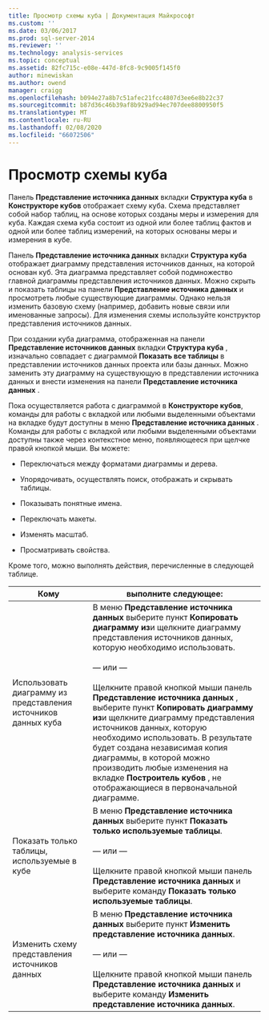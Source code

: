 ```yaml
---
title: Просмотр схемы куба | Документация Майкрософт
ms.custom: ''
ms.date: 03/06/2017
ms.prod: sql-server-2014
ms.reviewer: ''
ms.technology: analysis-services
ms.topic: conceptual
ms.assetid: 82fc715c-e08e-447d-8fc8-9c9005f145f0
author: minewiskan
ms.author: owend
manager: craigg
ms.openlocfilehash: b094e27a8b7c51afec21fcc4807d3ee6e8b22c37
ms.sourcegitcommit: b87d36c46b39af8b929ad94ec707dee8800950f5
ms.translationtype: MT
ms.contentlocale: ru-RU
ms.lasthandoff: 02/08/2020
ms.locfileid: "66072506"
---
```

# <a name="view-the-cube-schema"></a>Просмотр схемы куба
  Панель **Представление источника данных** вкладки **Структура куба** в **Конструкторе кубов** отображает схему куба. Схема представляет собой набор таблиц, на основе которых созданы меры и измерения для куба. Каждая схема куба состоит из одной или более таблиц фактов и одной или более таблиц измерений, на которых основаны меры и измерения в кубе.  
  
 Панель **Представление источника данных** вкладки **Структура куба** отображает диаграмму представления источников данных, на которой основан куб. Эта диаграмма представляет собой подмножество главной диаграммы представления источников данных. Можно скрыть и показать таблицы на панели **Представление источника данных** и просмотреть любые существующие диаграммы. Однако нельзя изменить базовую схему (например, добавить новые связи или именованные запросы). Для изменения схемы используйте конструктор представления источников данных.  
  
 При создании куба диаграмма, отображенная на панели **Представление источников данных** вкладки **Структура куба** , изначально совпадает с диаграммой **Показать все таблицы** в представлении источников данных проекта или базы данных. Можно заменить эту диаграмму на существующую в представлении источника данных и внести изменения на панели **Представление источника данных** .  
  
 Пока осуществляется работа с диаграммой в **Конструкторе кубов**, команды для работы с вкладкой или любыми выделенными объектами на вкладке будут доступны в меню **Представление источника данных** . Команды для работы с вкладкой или любыми выделенными объектами доступны также через контекстное меню, появляющееся при щелчке правой кнопкой мыши. Вы можете:  
  
-   Переключаться между форматами диаграммы и дерева.  
  
-   Упорядочивать, осуществлять поиск, отображать и скрывать таблицы.  
  
-   Показывать понятные имена.  
  
-   Переключать макеты.  
  
-   Изменять масштаб.  
  
-   Просматривать свойства.  
  
 Кроме того, можно выполнять действия, перечисленные в следующей таблице.  
  
|Кому|выполните следующее:|  
|--------|-------------|  
|Использовать диаграмму из представления источников данных куба|В меню **Представление источника данных** выберите пункт **Копировать диаграмму из**и щелкните диаграмму представления источников данных, которую необходимо использовать.<br /><br /> — или —<br /><br /> Щелкните правой кнопкой мыши панель **Представление источника данных** , выберите пункт **Копировать диаграмму из**и щелкните диаграмму представления источников данных, которую необходимо использовать. В результате будет создана независимая копия диаграммы, в которой можно производить любые изменения на вкладке **Построитель кубов** , не отображающиеся в первоначальной диаграмме.|  
|Показать только таблицы, используемые в кубе|В меню **Представление источника данных** выберите пункт **Показать только используемые таблицы**.<br /><br /> — или —<br /><br /> Щелкните правой кнопкой мыши панель **Представление источника данных** и выберите команду **Показать только используемые таблицы**.|  
|Изменить схему представления источников данных|В меню **Представление источника данных** выберите пункт **Изменить представление источника данных**.<br /><br /> — или —<br /><br /> Щелкните правой кнопкой мыши панель **Представление источника данных** и выберите команду **Изменить представление источника данных**.|  
  
  
